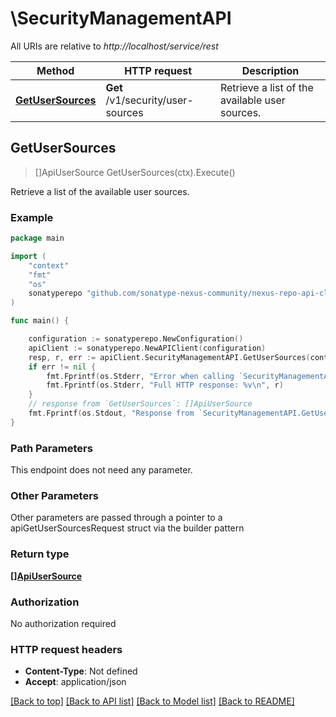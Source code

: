 # \SecurityManagementAPI

All URIs are relative to *http://localhost/service/rest*

Method | HTTP request | Description
------------- | ------------- | -------------
[**GetUserSources**](SecurityManagementAPI.md#GetUserSources) | **Get** /v1/security/user-sources | Retrieve a list of the available user sources.



## GetUserSources

> []ApiUserSource GetUserSources(ctx).Execute()

Retrieve a list of the available user sources.

### Example

```go
package main

import (
	"context"
	"fmt"
	"os"
	sonatyperepo "github.com/sonatype-nexus-community/nexus-repo-api-client-go"
)

func main() {

	configuration := sonatyperepo.NewConfiguration()
	apiClient := sonatyperepo.NewAPIClient(configuration)
	resp, r, err := apiClient.SecurityManagementAPI.GetUserSources(context.Background()).Execute()
	if err != nil {
		fmt.Fprintf(os.Stderr, "Error when calling `SecurityManagementAPI.GetUserSources``: %v\n", err)
		fmt.Fprintf(os.Stderr, "Full HTTP response: %v\n", r)
	}
	// response from `GetUserSources`: []ApiUserSource
	fmt.Fprintf(os.Stdout, "Response from `SecurityManagementAPI.GetUserSources`: %v\n", resp)
}
```

### Path Parameters

This endpoint does not need any parameter.

### Other Parameters

Other parameters are passed through a pointer to a apiGetUserSourcesRequest struct via the builder pattern


### Return type

[**[]ApiUserSource**](ApiUserSource.md)

### Authorization

No authorization required

### HTTP request headers

- **Content-Type**: Not defined
- **Accept**: application/json

[[Back to top]](#) [[Back to API list]](../README.md#documentation-for-api-endpoints)
[[Back to Model list]](../README.md#documentation-for-models)
[[Back to README]](../README.md)

